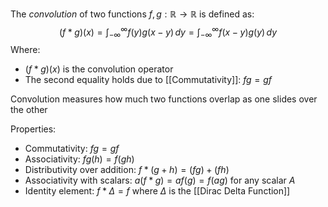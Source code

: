 The *convolution* of two functions $f,g: \mathbb{R} \to \mathbb{R}$ is defined as:
$$
(f*g)(x) = \int_{-\infty}^{\infty} f(y)g(x-y) \, dy = \int_{-\infty}^{\infty} f(x-y)g(y) \, dy 
$$Where:
* $(f*g)(x)$ is the convolution operator
* The second equality holds due to [[Commutativity]]: $fg=gf$

Convolution measures how much two functions overlap as one slides over the other

Properties:
* Commutativity: $fg=gf$
* Associativity: $fg(h)=f(gh)$
* Distributivity over addition: $f*(g+h)=(fg)+(fh)$
* Associativity with scalars: $a(f*g) = af(g) = f(ag)$ for any scalar $A$
* Identity element: $f*\Delta =f$ where $\Delta$ is the [[Dirac Delta Function]]